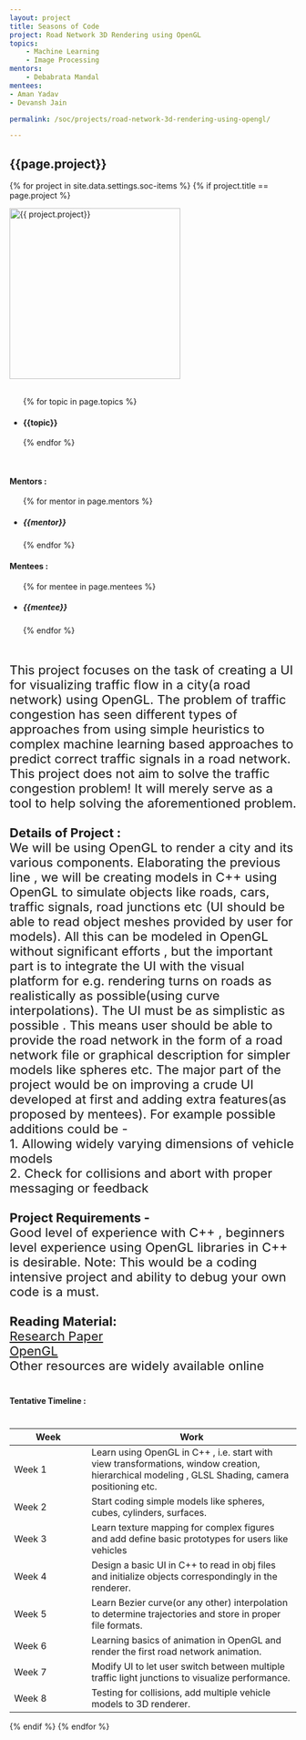 ```yaml
---
layout: project
title: Seasons of Code
project: Road Network 3D Rendering using OpenGL
topics:
    - Machine Learning
    - Image Processing
mentors:
    - Debabrata Mandal    
mentees:
- Aman Yadav 
- Devansh Jain 

permalink: /soc/projects/road-network-3d-rendering-using-opengl/

---
```


<h2 class="display1 m-3 p-3 text-center">{{page.project}}</h2>

{% for project in site.data.settings.soc-items %}
{% if project.title == page.project %}
<div>
    <img src="{{ site.baseurl }}/{{ project.image }}"  width = "300" height="300" alt="{{ project.project}}" class="border rounded img-soc">
</div>
<div>
    <br>
    <ul>
        {% for topic in page.topics %}
        <li><h4 class="text-primary text-center">{{topic}}</h4></li>
        {% endfor %}
    </ul>
    <br>
    <h4 class="display3  ">Mentors :</h4> 
    <ul>
        {% for mentor in page.mentors %}
        <li><h5 class=" ">{{mentor}}</h5></li>
        {% endfor %}
    </ul>
    <h4 class="display3  ">Mentees :</h4> 
    <ul>
        {% for mentee in page.mentees %}
        <li><h5 class="">{{mentee}}</h5></li>
        {% endfor %}
    </ul>
</div>
<div>
    <p class="display3" style = "font-size:22px;" >
        <br>
        This project focuses on the task of creating a UI for visualizing traffic flow in a city(a road network) using OpenGL. The problem of traffic congestion has seen different types of approaches from using simple heuristics to complex machine learning based approaches to predict correct traffic signals in a road network. This project does not aim to solve the traffic congestion problem! It will merely serve as a tool to help solving the aforementioned problem.
        <br><br>
<b>Details of Project :</b>
<br>
We will be using OpenGL to render a city and its various components. Elaborating the previous line , we will be creating models in C++ using OpenGL to simulate objects like roads, cars, traffic signals, road junctions etc (UI should be able to read object meshes provided by user for models). All this can be modeled in OpenGL without significant efforts , but the important part is to integrate the UI with the visual platform for e.g. rendering turns on roads as realistically as possible(using curve interpolations). The UI must be as simplistic as possible . This means user should be able to provide the road network in the form of a road network file or graphical description for simpler models like spheres etc. The major part of the project would be on improving a crude UI developed at first and adding extra features(as proposed by mentees). For example possible additions could be -
<br>
1. Allowing widely varying dimensions of vehicle models
<br>
2. Check for collisions and abort with proper messaging or feedback
<br><br>
<b>Project Requirements -</b>
<br>
Good level of experience with C++ , beginners level experience using OpenGL libraries in C++ is desirable. Note: This would be a coding intensive project and ability to debug your own code is a must.
<br><br>
<b>Reading Material:</b>
    <br><a href='https://ieeexplore.ieee.org/document/7312683'>Research Paper</a>
    <br><a href='http://www.opengl-tutorial.org/'>OpenGL</a>
    <br>Other resources are widely available online


</p>
</div>
<div>
    <h4 class="display3" style="margin:40px 0px 40px 0px;">Tentative Timeline :</h4>
    <table class="table table-striped">
    <thead>
        <tr>
        <th>Week</th>
        <th>Work</th>
        </tr>
    </thead>
    <tbody>
    <tr>
      <td style='width: 120px'>Week 1</td>
      <td>Learn using OpenGL in C++ , i.e. start with view transformations, window creation, hierarchical modeling , GLSL Shading, camera positioning etc.</td>
    </tr>
    <tr>
      <td>Week 2</td>
      <td>Start coding simple models like spheres, cubes, cylinders, surfaces.</td>
    </tr>
    <tr>
      <td>Week 3</td>
      <td>Learn texture mapping for complex figures and add define basic prototypes for users like vehicles</td>
    </tr>
    <tr>
      <td>Week 4</td>
      <td>Design a basic UI in C++ to read in obj files and initialize objects correspondingly in the renderer.</td>
    </tr>
    <tr>
      <td>Week 5</td>
      <td>Learn Bezier curve(or any other) interpolation to determine trajectories and store in proper file formats.</td>
    </tr>
    <tr>
      <td>Week 6</td>
      <td>Learning basics of animation in OpenGL and render the first road network animation.</td>
    </tr>
    <tr>
      <td>Week 7</td>
      <td>Modify UI to let user switch between multiple traffic light junctions to visualize performance.</td>
    </tr>
    <tr>
      <td>Week 8</td>
      <td>Testing for collisions, add multiple vehicle models to 3D renderer.</td>
    </tr>
    </tbody>
    </table>
</div>
{% endif %}
{% endfor %}
